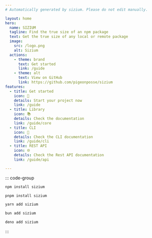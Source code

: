 ```yaml
---
# Automatically generated by sizium. Please do not edit manually.

layout: home
hero:
  name: SIZIUM
  tagline: Find the true size of an npm package
  text: Get the true size of any local or remote package
  image:
    src: /logo.png
    alt: Sizium
  actions:
    - theme: brand
      text: Get started
      link: /guide
    - theme: alt
      text: View on GitHub
      link: https://github.com/pigeonposse/sizium
features:
  - title: Get started
    icon: 🏁
    details: Start your project now
    link: /guide
  - title: Library
    icon: 📚
    details: Check the documentation
    link: /guide/core
  - title: CLI
    icon: 🔢
    details: Check the CLI documentation
    link: /guide/cli
  - title: REST API
    icon: 🌐
    details: Check the Rest API documentation
    link: /guide/api

---
```


::: code-group

```bash [npm]
npm install sizium
```

```bash [pnpm]
pnpm install sizium
```

```bash [yarn]
yarn add sizium
```

```bash [bun]
bun add sizium
```

```bash [deno]
deno add sizium
```

:::
